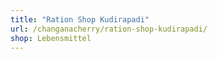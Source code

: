 ```yaml
---
title: "Ration Shop Kudirapadi"
url: /changanacherry/ration-shop-kudirapadi/
shop: Lebensmittel
---
```

